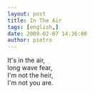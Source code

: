 ```yaml
---
layout: post
title: In The Air
tags: [english,]
date: 2009-02-07 14:36:00
author: pietro
---
```

It's in the air,<br/>long wave fear,<br/>I'm not the heir,<br/>I'm not you are.
